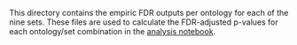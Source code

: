 This directory contains the empiric FDR outputs per ontology for each of the nine sets. These files are used to calculate the FDR-adjusted p-values for each ontology/set combination in the [analysis notebook](https://github.com/brandcm/Archaic_Splicing/blob/main/scripts/notebooks/5_analysis.ipynb).
